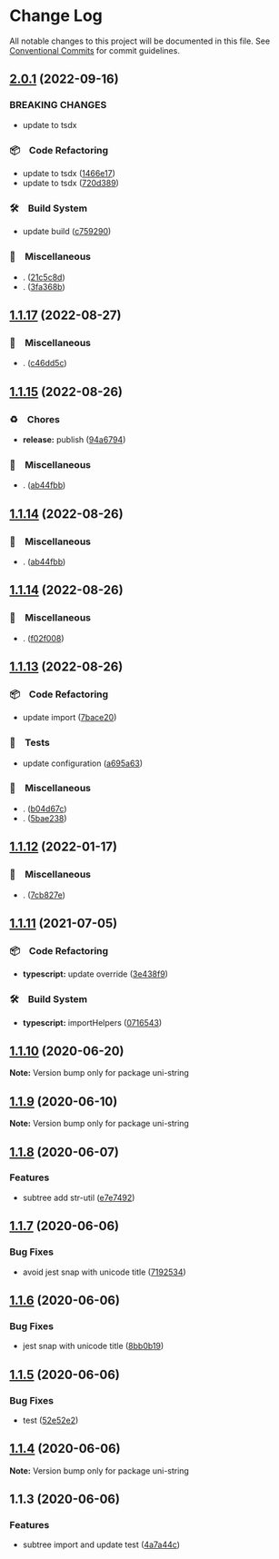 # Change Log

All notable changes to this project will be documented in this file.
See [Conventional Commits](https://conventionalcommits.org) for commit guidelines.

## [2.0.1](https://github.com/bluelovers/ws-string/compare/uni-string@1.1.17...uni-string@2.0.1) (2022-09-16)


### BREAKING CHANGES

* update to tsdx



### 📦　Code Refactoring

* update to tsdx ([1466e17](https://github.com/bluelovers/ws-string/commit/1466e17a0966c03ed231de2e86267cc17ab89e2a))
* update to tsdx ([720d389](https://github.com/bluelovers/ws-string/commit/720d389186ef3344312829b57fead6bb54458b2c))


### 🛠　Build System

* update build ([c759290](https://github.com/bluelovers/ws-string/commit/c759290cde63c366dccc67e50389f16d9f7af071))


### 🔖　Miscellaneous

* . ([21c5c8d](https://github.com/bluelovers/ws-string/commit/21c5c8d85d84d749b3cb85e939be0687f1fcbcf7))
* . ([3fa368b](https://github.com/bluelovers/ws-string/commit/3fa368b5b93ba7cba2638e49e3f84af38c75fcfe))



## [1.1.17](https://github.com/bluelovers/ws-string/compare/uni-string@1.1.15...uni-string@1.1.17) (2022-08-27)



### 🔖　Miscellaneous

* . ([c46dd5c](https://github.com/bluelovers/ws-string/commit/c46dd5c282d6b6297c374f5e6983bc05a2a3914b))



## [1.1.15](https://github.com/bluelovers/ws-string/compare/uni-string@1.1.14...uni-string@1.1.15) (2022-08-26)



### ♻️　Chores

* **release:** publish ([94a6794](https://github.com/bluelovers/ws-string/commit/94a6794030893ceec691d20444d562f4579ba967))


### 🔖　Miscellaneous

* . ([ab44fbb](https://github.com/bluelovers/ws-string/commit/ab44fbb3afc8931caea68a1528c74a4e873b0731))



## [1.1.14](https://github.com/bluelovers/ws-string/compare/uni-string@1.1.14...uni-string@1.1.14) (2022-08-26)



### 🔖　Miscellaneous

* . ([ab44fbb](https://github.com/bluelovers/ws-string/commit/ab44fbb3afc8931caea68a1528c74a4e873b0731))



## [1.1.14](https://github.com/bluelovers/ws-string/compare/uni-string@1.1.13...uni-string@1.1.14) (2022-08-26)



### 🔖　Miscellaneous

* . ([f02f008](https://github.com/bluelovers/ws-string/commit/f02f0084480b8c21f85f55f1c0d5f0e0e86306dc))



## [1.1.13](https://github.com/bluelovers/ws-string/compare/uni-string@1.1.12...uni-string@1.1.13) (2022-08-26)



### 📦　Code Refactoring

* update import ([7bace20](https://github.com/bluelovers/ws-string/commit/7bace20f1efebf35b133e58e6dd107bb2ceeb562))


### 🚨　Tests

* update configuration ([a695a63](https://github.com/bluelovers/ws-string/commit/a695a63cafc1a89b5f86cdbeb4cf1295933c9039))


### 🔖　Miscellaneous

* . ([b04d67c](https://github.com/bluelovers/ws-string/commit/b04d67c8ca4b321cf88b01d82beb645f43a052e1))
* . ([5bae238](https://github.com/bluelovers/ws-string/commit/5bae23820b5f8032d9715292c485ed3272909c36))



## [1.1.12](https://github.com/bluelovers/ws-string/compare/uni-string@1.1.11...uni-string@1.1.12) (2022-01-17)


### 🔖　Miscellaneous

* . ([7cb827e](https://github.com/bluelovers/ws-string/commit/7cb827e5dc146474f8385ba919eefb48824c1dc2))





## [1.1.11](https://github.com/bluelovers/ws-string/compare/uni-string@1.1.10...uni-string@1.1.11) (2021-07-05)


### 📦　Code Refactoring

* **typescript:** update override ([3e438f9](https://github.com/bluelovers/ws-string/commit/3e438f9e69e8f7a29f0bd1dffc7e6c3a1bdd8034))


### 🛠　Build System

* **typescript:** importHelpers ([0716543](https://github.com/bluelovers/ws-string/commit/07165434bf3e251a31c4d27966ea53136e5bc2e0))





## [1.1.10](https://github.com/bluelovers/ws-string/compare/uni-string@1.1.9...uni-string@1.1.10) (2020-06-20)

**Note:** Version bump only for package uni-string





## [1.1.9](https://github.com/bluelovers/ws-string/compare/uni-string@1.1.8...uni-string@1.1.9) (2020-06-10)

**Note:** Version bump only for package uni-string





## [1.1.8](https://github.com/bluelovers/ws-string/compare/uni-string@1.1.7...uni-string@1.1.8) (2020-06-07)


### Features

* subtree add str-util ([e7e7492](https://github.com/bluelovers/ws-string/commit/e7e74928ab4dd8e36caf5cebffe43f5d19a50b4e))





## [1.1.7](https://github.com/bluelovers/ws-string/compare/uni-string@1.1.6...uni-string@1.1.7) (2020-06-06)


### Bug Fixes

* avoid jest snap with unicode title ([7192534](https://github.com/bluelovers/ws-string/commit/7192534e7e379c154397452f2c40981481198d44))





## [1.1.6](https://github.com/bluelovers/ws-string/compare/uni-string@1.1.5...uni-string@1.1.6) (2020-06-06)


### Bug Fixes

* jest snap with unicode title ([8bb0b19](https://github.com/bluelovers/ws-string/commit/8bb0b19987306f0807f198c1d5bd41b0ba3a39ce))





## [1.1.5](https://github.com/bluelovers/ws-string/compare/uni-string@1.1.4...uni-string@1.1.5) (2020-06-06)


### Bug Fixes

* test ([52e52e2](https://github.com/bluelovers/ws-string/commit/52e52e2b3822c3a0894228cbb8f25a9c3c2c9498))





## [1.1.4](https://github.com/bluelovers/ws-string/compare/uni-string@1.1.3...uni-string@1.1.4) (2020-06-06)

**Note:** Version bump only for package uni-string





## 1.1.3 (2020-06-06)


### Features

* subtree import and update test ([4a7a44c](https://github.com/bluelovers/ws-string/commit/4a7a44cdeeee0ad3197e1c2171d01a9f213c4e64))
